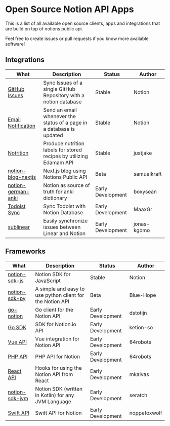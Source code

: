 
# Open Source Notion API Apps

This is a list of all available open source clients, apps and integrations
that are build on top of notions public api.

Feel free to create issues or pull requests if you know more available software!

## Integrations

|What|Description|Status|Author|
|---|---|---|---|
|[GitHub Issues](https://github.com/makenotion/notion-sdk-js/tree/main/examples/github-issue-sync)|Sync Issues of a single GitHub Repository with a notion database|Stable|Notion|
|[Email Notification](https://github.com/makenotion/notion-sdk-js/tree/main/examples/database-update-send-email)|Send an email whenever the status of a page in a database is updated|Stable|Notion|
|[Notrition](https://github.com/justjake/notrition)|Produce nutrition labels for stored recipes by utilizing Edamam API|Stable|justjake|
|[notion-blog-nextjs](https://github.com/samuelkraft/notion-blog-nextjs)|Next.js blog using Notions Public API|Beta|samuelkraft|
|[notion-german-anki](https://github.com/boxysean/notion-german-anki)|Notion as source of truth for anki dictionary|Early Development|boxysean|
|[Todoist Sync](https://github.com/MaaxGr/NotionTodoistSync)|Sync Todoist with Notion Database|Early Development|MaaxGr|
|[sublinear](https://github.com/jonas-kgomo/sublinear)|Easily synchronize issues between Linear and Notion|Early Development|jonas-kgomo|

 
## Frameworks

|What|Description|Status|Author|
|---|---|---|---|
|[notion-sdk-js](https://github.com/makenotion/notion-sdk-js)|Notion SDK for JavaScript|Stable|Notion|
|[notion-sdk-py](https://github.com/Blue-Hope/notion-sdk-py)|A simple and easy to use python client for the Notion API|Beta|Blue-Hope|
|[go-notion](https://github.com/dstotijn/go-notion)|Go client for the Notion API|Early Development|dstotijn|
|[Go SDK](https://github.com/ketion-so/go-notion)|SDK for Notion.io API|Early Development|ketion-so|
|[Vue API](https://github.com/64robots/vue-notion-api)|Vue integration for Notion API|Early Development|64robots|
|[PHP API](https://github.com/64robots/php-notion)|PHP API for Notion|Early Development|64robots|
|[React API](https://github.com/mkalvas/notion-react)|Hooks for using the Notion API from React|Early Development|mkalvas|
|[notion-sdk-jvm](https://github.com/seratch/notion-sdk-jvm)|Notion SDK (written in Kotlin) for any JVM Language|Early Development|seratch|
|[Swift API](https://github.com/noppefoxwolf/notion)|Swift API for Notion|Early Development|noppefoxwolf|